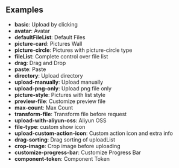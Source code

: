 ## Examples

- **basic**: Upload by clicking
- **avatar**: Avatar
- **defaultFileList**: Default Files
- **picture-card**: Pictures Wall
- **picture-circle**: Pictures with picture-circle type
- **fileList**: Complete control over file list
- **drag**: Drag and Drop
- **paste**: Paste
- **directory**: Upload directory
- **upload-manually**: Upload manually
- **upload-png-only**: Upload png file only
- **picture-style**: Pictures with list style
- **preview-file**: Customize preview file
- **max-count**: Max Count
- **transform-file**: Transform file before request
- **upload-with-aliyun-oss**: Aliyun OSS
- **file-type**: custom show icon
- **upload-custom-action-icon**: Custom action icon and extra info
- **drag-sorting**: Drag sorting of uploadList
- **crop-image**: Crop image before uploading
- **customize-progress-bar**: Customize Progress Bar
- **component-token**: Component Token
